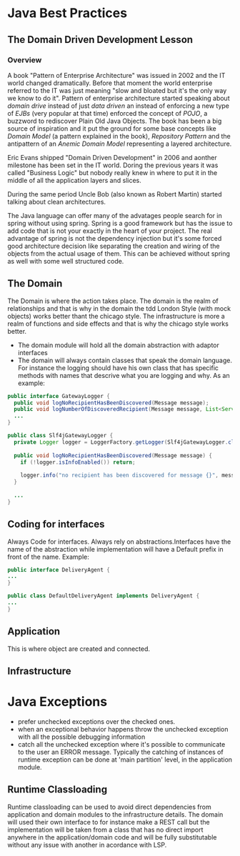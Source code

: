 # Java Best Practices 

## The Domain Driven Development Lesson

### Overview
A book "Pattern of Enterprise Architecture" was issued in 2002 and the IT world changed dramatically. Before that moment the world enterprise referred to the IT was just meaning "slow and bloated but it's the only way we know to do it". Pattern of enterprise architecture started speaking about *domain drive* instead of just *data driven* an instead of enforcing a new type of *EJBs* (very popular at that time) enforced the concept of *POJO*, a buzzword to rediscover Plain Old Java Objects. 
The book has been a big source of inspiration and it put the ground for some base concepts like *Domain Model* (a pattern explained in the book), *Repository Pattern* and the antipattern of an *Anemic Domain Model* representing a layered architecture.

Eric Evans shipped "Domain Driven Development" in 2006 and aonther milestone has been set in the IT world. Doring the previous years it was called "Business Logic" but nobody really knew in where to put it in the middle of all the application layers and slices.

During the same period Uncle Bob (also known as Robert Martin) started talking about clean architectures.

The Java language can offer many of the advatages people search for in spring without using spring. Spring is a good framework but has the issue to add code that is not your exactly in the heart of your project. The real advantage of spring is not the dependency injection but it's some forced good architecture decision like separating the creation and wiring of the objects from the actual usage of them. This can be achieved without spring as well with some well structured code.

## The Domain
The Domain is where the action takes place. The domain is the realm of relationships and that is why in the domain the tdd London Style (with mock objects) works better thant the chicago style. The infrastructure is more a realm of functions and side effects and that is why the chicago style works better. 

* The domain module will hold all the domain abstraction with adaptor interfaces
* The domain will always contain classes that speak the domain language. For instance the logging should have his own class that has specific methods with names that descrive what you are logging and why. As an example: 
```java
public interface GatewayLogger {
  public void logNoRecipientHasBeenDiscovered(Message message);
  public void logNumberOfDiscoveredRecipient(Message message, List<Service> recipient);
  ...
}

public class Slf4jGatewayLogger {
  private Logger logger = LoggerFactory.getLogger(Slf4jGatewayLogger.class);
  
  public void logNoRecipientHasBeenDiscovered(Message message) {
    if (!logger.isInfoEnabled()) return;
    
    logger.info("no recipient has been discovered for message {}", message); 
  }
  
  ...
}
```

## Coding for interfaces

Always Code for interfaces. Always rely on abstractions.Interfaces have the name of the abstraction while implementation will have a Default prefix in front of the name. Example:
```java
public interface DeliveryAgent {
...
}
```

```java
public class DefaultDeliveryAgent implements DeliveryAgent {
...
}
```


## Application

This is where object are created and connected. 

## Infrastructure

# Java Exceptions
- prefer unchecked exceptions over the checked ones. 
- when an exceptional behavior happens throw the unchecked exception with all the possible debugging information
- catch all the unchecked exception where it's possible to communicate to the user an ERROR message. Typically the catching of instances of runtime exception can be done at 'main partition' level, in the application module.

## Runtime Classloading

Runtime classloading can be used to avoid direct dependencies from application and domain modules to the infrastructure details. The domain will used their own interface to for instance make a REST call but the implementation will be taken from a class that has no direct import anywhere in the application/domain code and will be fully substitutable without any issue with another in acordance with LSP. 
